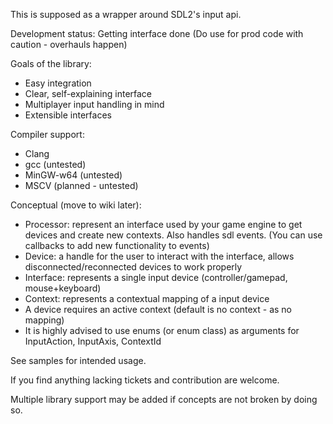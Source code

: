 This is supposed as a wrapper around SDL2's input api.

Development status: Getting interface done (Do use for prod code with caution - overhauls happen)

Goals of the library:
* Easy integration
* Clear, self-explaining interface
* Multiplayer input handling in mind
* Extensible interfaces


Compiler support:
* Clang
* gcc (untested)
* MinGW-w64 (untested)
* MSCV (planned - untested)

Conceptual (move to wiki later):
* Processor: represent an interface used by your game engine to get devices and create new contexts. Also handles sdl events. (You can use callbacks to add new functionality to events)
* Device: a handle for the user to interact with the interface, allows disconnected/reconnected devices to work properly
* Interface: represents a single input device (controller/gamepad, mouse+keyboard)
* Context: represents a contextual mapping of a input device
* A device requires an active context (default is no context - as no mapping)
* It is highly advised to use enums (or enum class) as arguments for InputAction, InputAxis, ContextId

See samples for intended usage.

If you find anything lacking tickets and contribution are welcome.

Multiple library support may be added if concepts are not broken by doing so.
